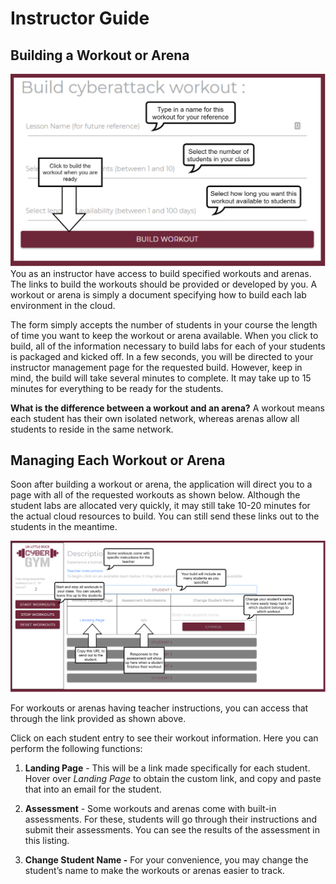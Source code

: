 # Instructor Guide

## Building a Workout or Arena

![Building a Workout or Arena](/images/instructions-instructor-build.png)
You as an instructor have access to build specified workouts and arenas. The links to build the workouts should be provided or developed by you. A workout or arena is simply a document specifying how to build each lab environment in the cloud.

The form simply accepts the number of students in your course the length of time you want to keep the workout or arena available. When you click to build, all of the information necessary to build labs for each of your students is packaged and kicked off. In a few seconds, you will be directed to your instructor management page for the requested build. However, keep in mind, the build will take several minutes to complete. It may take up to 15 minutes for everything to be ready for the students.

**What is the difference between a workout and an arena?** A workout means each student has their own isolated network, whereas arenas allow all students to reside in the same network.

## Managing Each Workout or Arena

Soon after building a workout or arena, the application will direct you to a page with all of the requested workouts as shown below. Although the student labs are allocated very quickly, it may still take 10-20 minutes for the actual cloud resources to build. You can still send these links out to the students in the meantime.

![Building a Workout or Arena](/images/instruction-instructor-manage.png)

For workouts or arenas having teacher instructions, you can access that through the link provided as shown above.

Click on each student entry to see their workout information. Here you can perform the following functions:

1.  **Landing Page** - This will be a link made specifically for each student. Hover over _Landing Page_ to obtain the custom link, and copy and paste that into an email for the student.

2.  **Assessment** - Some workouts and arenas come with built-in assessments. For these, students will go through their instructions and submit their assessments. You can see the results of the assessment in this listing.

3.  **Change Student Name -** For your convenience, you may change the student’s name to make the workouts or arenas easier to track.
